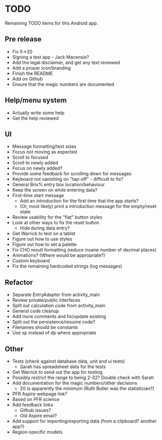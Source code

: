 # TODO

Remaining TODO items for this Android app.

## Pre release

- Fix 5->20
- Signing a test app - Jack Macensie?
- Add the legal disclaimer, and get any text reviewed
- Add a proper icon/branding
- Finish the README
- Add on Github
- Ensure that the magic numbers are documented

## Help/menu system

- Actually write some help
- Get the help reviewed


## UI

- Message formatting/text sizes
- Focus not moving as expected
- Scroll to focused
- Scroll to newly added
- Focus on newly added?
- Provide some feedback for scrolling down for messages
- Keyboard not vanishing on "tap-off" - difficult to fix?
- General Brix% entry box location/behaviour
- Keep the screen on while entering data?
- First-time start message
  - Add an introduction for the first time that the app starts?
  - (Or, most likely) print a introduction message for the empty/reset state
- Review usability for the "flat" button styles
- Look at other ways to fix the reset button
  - Hide during data entry?
- Get Warrick to test on a tablet
- Figure out how to use styles
- Figure out how to set a palette
- Fix CHO result formatting (reduce insane number of decimal places)
- Animations? (Where would be appropriate?)
- Custom keyboard
- Fix the remaining hardcoded strings (log messages)


## Refactor

- Separate EntryAdapter from activity_main
- Review private/public interfaces
- Split out calculation code from activity_main
- General code cleanup
- Add more comments and fix/update existing
- Split out the persistence/resume code?
- Filenames should be constants
- Use sp instead of dp where appropriate 


## Other

- Tests (check against database data, unit and ui tests)
  - Sarah has spreadsheet data for the tests
- Get Warrick to send out the app for testing
- Possibly restrict the range to being 2-32? Double check with Sarah
- Add documentation for the magic numbers/other decisions
  - 20 is apparently the minimum (Ruth Butler was the statistician?)
- PFR Aspire webpage link?
- Based on PFR science
- Add feedback links
  - Github issues?
  - Old Aspire email?
- Add support for importing/exporting data (from a clipboard? another app?)
- Region-specific models
